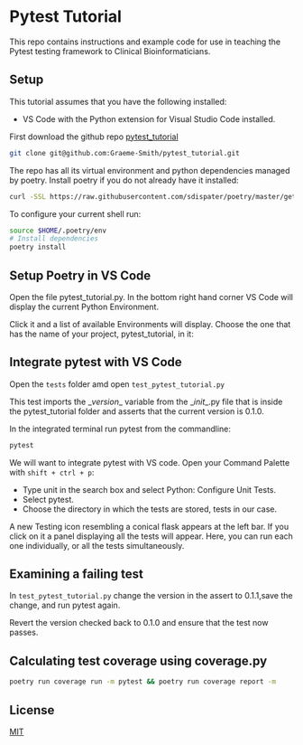 # Pytest Tutorial

This repo contains instructions and example code for use in teaching the Pytest testing framework to Clinical Bioinformaticians.

## Setup

This tutorial assumes that you have the following installed:
- VS Code with the Python extension for Visual Studio Code installed. 

First download the github repo [pytest_tutorial](https://github.com/Graeme-Smith/pytest_tutorial) 

```bash
git clone git@github.com:Graeme-Smith/pytest_tutorial.git
```

The repo has all its virtual environment and python dependencies managed by poetry.  Install poetry if you do not already have it installed:

```bash
curl -SSL https://raw.githubusercontent.com/sdispater/poetry/master/get-poetry.py | python
```
To configure your current shell run:

```bash
source $HOME/.poetry/env
# Install dependencies
poetry install
```

## Setup Poetry in VS Code 

Open the file pytest_tutorial.py.  In the bottom right hand corner VS Code will display the current Python Environment.

Click it and a list of available Environments will display. Choose the one that has the name of your project, pytest_tutorial, in it:

## Integrate pytest with VS Code

Open the `tests` folder amd open `test_pytest_tutorial.py` 

This test imports the \__version__ variable from the \__init__.py file that is inside the pytest_tutorial folder and asserts that the current version is 0.1.0.

In the integrated terminal run pytest from the commandline:

```bash
pytest
```

We will want to integrate pytest with VS code. Open your Command Palette with `shift + ctrl + p`:

- Type unit in the search box and select Python: Configure Unit Tests.
- Select pytest.
- Choose the directory in which the tests are stored, tests in our case.

A new Testing icon resembling a conical flask appears at the left bar. If you click on it a panel displaying all the tests will appear. Here, you can run each one individually, or all the tests simultaneously.

## Examining a failing test

In `test_pytest_tutorial.py` change the version in the assert to 0.1.1,save the change, and run pytest again.

Revert the version checked back to 0.1.0 and ensure that the test now passes.

## Calculating test coverage using coverage.py

```bash
poetry run coverage run -m pytest && poetry run coverage report -m
```

## License
[MIT](https://choosealicense.com/licenses/mit/)